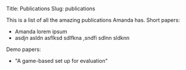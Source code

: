 Title: Publications
Slug: publications

This is a list of all the amazing publications Amanda has.
Short papers:
* Amanda lorem ipsum
* asdjn asldn asflksd sdlfkna ,sndfi sdlnn sldknn

Demo papers:
* "A game-based set up for evaluation"